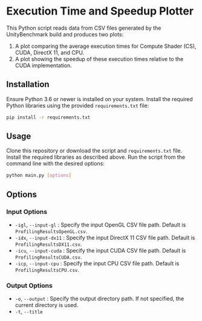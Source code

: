 # Execution Time and Speedup Plotter

This Python script reads data from CSV files generated by the UnityBenchmark build and produces two plots:
1. A plot comparing the average execution times for Compute Shader (CS), CUDA, DirectX 11, and CPU.
2. A plot showing the speedup of these execution times relative to the CUDA implementation.

## Installation

Ensure Python 3.6 or newer is installed on your system. Install the required Python libraries using the provided `requirements.txt` file:

```bash
pip install -r requirements.txt
```

## Usage

Clone this repository or download the script and `requirements.txt` file. Install the required libraries as described above. Run the script from the command line with the desired options:

```bash
python main.py [options]
```

## Options

### Input Options
- `-igl`, `--input-gl` <file>: Specify the input OpenGL CSV file path. Default is `ProfilingResultsOpenGL.csv`.
- `-idx`, `--input-dx11` <file>: Specify the input DirectX 11 CSV file path. Default is `ProfilingResultsDX11.csv`.
- `-icu`, `--input-cuda` <file>: Specify the input CUDA CSV file path. Default is `ProfilingResultsCUDA.csv`.
- `-icp`, `--input-cpu` <file>: Specify the input CPU CSV file path. Default is `ProfilingResultsCPU.csv`.

### Output Options
- `-o`, `--output` <directory>: Specify the output directory path. If not specified, the current directory is used.
- `-t`, `--title` <title>: Specify the base title of the graphs. This title is also used to help define the name of the output files. Default is "Execution and Speedup Metrics".
- `-s`, `--show` <boolean>: If true, the script will display the graphs after saving them. Default is `false`.
- `-r`, `--resolution` <int>: Specify the resolution of the output images in dpi (dots per inch). Default is `300`.

### Axis Limit Options
- `-xa`, `--xlimAverage` <min,max>: Specify the X-axis limits for the average execution time plot in the format "min,max".
- `-ya`, `--ylimAverage` <min,max>: Specify the Y-axis limits for the average execution time plot in the format "min,max".
- `-xs`, `--xlimSpeedup` <min,max>: Specify the X-axis limits for the speedup plot in the format "min,max".
- `-ys`, `--ylimSpeedup` <min,max>: Specify the Y-axis limits for the speedup plot in the format "min,max".

### Additional Options
- `-xt`, `--xticks` <boolean>: If true, the script will set X-ticks to correspond to the values in `ArraySize`. Default is `false`.
- `-l`, `--legend` <boolean>: If true, a legend will be added to the plots. Default is `true`.
- `-h`, `--help`: Display help information showing all command-line options.


## Example

Here are the commands to generate the 4 plots in the `Results - 10000 Sample` folder:

```
python .\main.py -t "Performance Comparison - VectorAdd - 10000 Samples" -igl ".\Results - 10000 Sample\ProfilingResults-VectorAdd-10000-OpenGLCore.csv" -idx ".\Results - 10000 Sample\ProfilingResults-VectorAdd-10000-Direct3D11.csv" -icu ".\Results - 10000 Sample\ProfilingResults-VectorAdd-10000-OpenGLCore.csv" -icp ".\Results - 10000 Sample\ProfilingResults-VectorAdd-10000-OpenGLCore.csv" -o ".\Results - 10000 Sample" -s False -l False -y 0,3

python .\main.py -t "Performance Comparison - WavesFDM - 10000 Samples" -igl ".\Results - 10000 Sample\ProfilingResults-WavesFDM-10000-OpenGLCore.csv" -idx ".\Results - 10000 Sample\ProfilingResults-WavesFDM-10000-Direct3D11.csv" -icu ".\Results - 10000 Sample\ProfilingResults-WavesFDM-10000-OpenGLCore.csv" -icp ".\Results - 10000 Sample\ProfilingResults-WavesFDM-10000-OpenGLCore.csv" -o ".\Results - 10000 Sample" -s False -l False

python .\main.py -t "Performance Comparison - Reduce - 10000 Samples" -igl ".\Results - 10000 Sample\ProfilingResults-Reduce-10000-OpenGLCore.csv" -idx ".\Results - 10000 Sample\ProfilingResults-Reduce-10000-Direct3D11.csv" -icu ".\Results - 10000 Sample\ProfilingResults-Reduce-10000-OpenGLCore.csv" -icp ".\Results - 10000 Sample\ProfilingResults-Reduce-10000-OpenGLCore.csv" -o ".\Results - 10000 Sample" -s False -l False

python .\main.py -t "Performance Comparison - GetData - 10000 Samples" -igl ".\Results - 10000 Sample\ProfilingResults-GetData-10000-OpenGLCore.csv" -idx ".\Results - 10000 Sample\ProfilingResults-GetData-10000-Direct3D11.csv" -icu ".\Results - 10000 Sample\ProfilingResults-GetData-10000-OpenGLCore.csv" -icp ".\Results - 10000 Sample\ProfilingResults-GetData-10000-OpenGLCore.csv" -o ".\Results - 10000 Sample" -s False -l False
```

Here is one of the generated output plot:

![](Results%20-%2010000%20Sample/ProfilingResult-PerformanceComparison-Reduce-10000Samples.png)